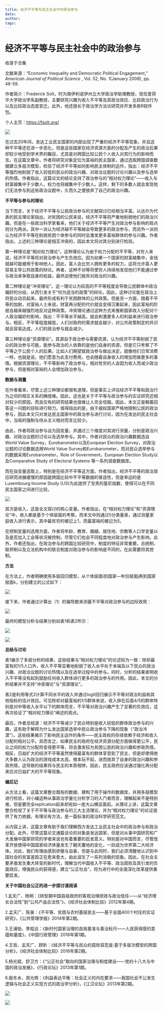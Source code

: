 ```yaml
---
title: 经济不平等与民主社会中的政治参与
date: 
author: 
tags: 
---
```

# 经济不平等与民主社会中的政治参与


收录于合集

文献来源：“Economic Inequality and Democratic Political Engagement,” _American
Journal of Political Science_ , Vol. 52, No. 1(January 2008), pp. 48-59.

  

作者简介：Frederick
Solt，时为南伊利诺伊州立大学政治学助理教授，现任爱荷华大学政治学系副教授，主要研究兴趣为收入不平等及其政治效应、比较政治行为以及比较政治态度变迁。此外，他还擅长于政治学方法论研究并开发多款R软件包。

个人主页：https://fsolt.org/

  

![](/images/578/2.jpeg)

  

在过去20年间，发达工业民主国家的内部出现了严重的经济不平等现象，并且这种不平等还在进一步恶化，但是这些国家在经济资源方面的分配及产生的政治后果却较少地受到学术界的瞩目，尤其是对跨国比较公民个人收入对其行为的影响而言。在这篇文章中，作者将研究对象定位为富裕的民主国家，通过选取跨国调查数据建立多层次模型，检验了经济不平等如何影响民主体制的运作，指出：经济不平等强烈地削弱了收入较低的民众的政治兴趣、对政治议题的讨论兴趣以及参与选举的热情。作者指出，这篇论文的结论支持了政治参与的“相对权力理论”——收入与财富越集中于少数人，权力也将越集中于少数人。这样，剩下的多数人就会发现他们无法参与到这些政治议题中，久而久之便放弃了自己的政治兴趣。

  

 **不平等与参与的理论**

  

当下而言，关于经济不平等与公民政治参与的文献探讨已经相当丰富。以达尔为代表的民主理论家指出，对贫困的公民来说，经济不平等将严重地削弱他们的政治兴趣。但是在一些政治科学家看来，他们关于经济不平等产生对政治参与影响的观点则分为两派。其中一派认为经济越不平等越会导致更多的政治参与，而另外一派则认为经济不平等在削弱贫困个体参与的同时会激发更多富裕群体的参与兴趣。作者指出，上述的三种理论是相互冲突的，因此本文将对其分别进行检验。

第一种理论是“相对权力理论”。这种理论认为由于权力分配的不平等，对穷人来说，经济不平等将对政治参与产生负效应。因为如果一个国家的财富越集中，金钱就越可能被用于影响他人。因此，富人会比穷人拥有更多的权力，这将允许富人更容易主导公共政策的辩论。再者，这种不对等将使穷人持续地发现他们不能通过参与政治来争取自身的权益，最终迫使他们放弃对政治的兴趣。

第二种理论是“冲突理论”。这一理论认为较高的不平等程度会导致公民群体中政治偏好的分歧，从而引发关于“何为适当的政策”的辩论。因此，这种讨论能在政治上将民众动员起来，最终形成有利于贫困群体的公共政策。但是另一方面，随着不平等的加剧，对富裕人士来说，财富再分配的代价就会变得沉重起来，因此富裕的阶层会越来越强烈地反对这种政策。冲突理论通过这种方式来推断国家收入分配对个人政治偏好的影响，指出：不平等水平越高，就会刺激更多人的利益来进行政治参与。相反，不平等程度越低，人们对政府的需求就会越少，对公共政策制定的共识就会容易达成，人们的政治参与就会减少。

第三种理论是“资源理论”。其源自于政治参与需要资源，认为经济不平等削弱了民众的政治参与可能，能参与政治的人依靠的是他们自身的资源，但是它只考察了不平等之于公民个人的后果。比如人们期望就政治参与做出决定，就像他们日常消费一样。也就是说，他们愿意为此支付费用，也会随着自身收入的增加而做更多的事情。根据资源理论，不平等影响了政治参与，相对贫穷的人会因为收入而减少政治参与，但是相对富裕的人会增加政治参与。

  

 **数据与测量**

  

在作者看来，尽管上述三种理论都很有道理，但是事实上评估经济不平等和政治行为之间的相互关系的确很难。因此，这也是关于不平等与政治参与的实证研究还相对较少的原因，而且仅有的研究结果也很难让人完全信服。因此，本文正是朝着回答这一问题的目标进行努力。值得指出的是，由于威权国家严格地限制公民的政治参与，因此本文只对发达民主国家中的政治参与进行讨论，因为在发达的民主社会中，当局的强制与侍从主义相对而言比较少。

由此，作者将政治参与设为因变量，并通过三个维度对其进行测量，分别是政治兴趣、对政治议题的讨论以及选举参与。其中，作者对民众的政治兴趣数据选自World
Value Survey，Eurobarometer以及European Election Survey，对政治议题的讨论数据选用World Value
Survey和Eurobarometer，而对民众选举参与的数据采用Eurobarometer，Role of Government，European
Election Study以及Comparative Study of Electoral Systems 等一系列调查数据库。

而在自变量选取上，特别是在经济不平等这方面，作者指出，经济不平等的政治效应研究进展缓慢的原因是跨国比较中不平等数据的普适性，但是幸运的是Luxembourg
Income Study (LIS)为此提供了宝贵的基尼指数，使得可以在不同民主国家之间进行比较。

  

![](/images/578/3.png)

  

其次是收入，这是全文探讨的核心变量。作者指出，在“相对权力理论”和“资源理论”中，收入都是基于个体层面的考察，而本文中则通过5分类量表，通过测量家庭收入进行表示，其中最贫穷的被记上1，而最富裕的被记为5。

在控制变量的选用方面，作者将年龄、教育、婚姻、居住地、宗教等人口学变量以及是否加入工会等状况被控制，尽管它们也会不同程度地对政治参与产生影响。此外，作者还指出，在政治参与的跨国比较研究中，制度的特征非常重要。总统制、联邦制以及立法机构中的联合制度对政治参与的影响是不同的，在此需要将其控制。

  

  

 **方法**

  

在方法上，作者明确使用多层回归模型，从个体层面i到国家—年份层面j再到国家层面k，分别建立的公式如下：

  

![](/images/578/4.png)

  

接下来，作者通过计算出（1）的偏导数来测量不平等对政治参与的边际效用：

  

![](/images/578/5.png)

  

最终的模型分析与结果分别如表1和表2所示：

  

![](/images/578/6.png)

  

![](/images/578/7.png)

  

 **总结与讨论**

  

表1展示了多层分析的结果，这些结果与“相对权力理论”的论述较为一致：除却最富有的1/5人口外，收入不平等显著地削弱了收入水平处于末端及以下民众的政治兴趣、对政治议题的讨论热情以及在选举过程中的参与。同时，分析的结果表明收入不平等没有起到鼓励任何收入群体进行更多的政治参与的作用。因此，本文的分析结果并不支持“冲突理论”与“资源理论”。

  

表2是利用等式2计算不同水平的收入并通过logit回归展示不平等对政治利益和其他指标的估计效应。可见除却对最富裕的1/5群体来说，收入排在后面4/5的群体特别是对中等收入水平以下的群体而言，不平等对政治兴趣产生了显著的负效应，这再次验证了“相对权力理论”阐述的观点。

  

最后，作者总结道：经济不平等减少了民众特别是收入较低的群体政治参与的兴趣，这有助于解释为什么发达国家选举中民众政治参与下降的现象（“政治冷漠”）。这些结果揭示了影响民主运作的条件——民主政权的存续依赖于经济和收入分配的相对公平。具而言之，如果民主的政府在经济资源分配方面做得更公平，民众之间的权力分配将变得更平等，将会激发较为贫困公民的政治兴趣和参政热情。相反，日益扩大的经济不平等虽然使得最富有的群体享受到了民主，但是却使得绝大多数人认为政治的游戏成本太高，根本玩不起，进而放弃了自身的政治兴趣和参政热情，这导致的结果将与民主的本质相悖。因此，民主政府应该通过强化再分配来应对日益扩大的不平等现象。

  

 **编后记**

  

从方法上看，这篇文章整合既有的数据、建构了用于操作的数据库，并用多层模型进行检验，对小编这种从事政治学量化分析学习的入门者而言，理解起来不是特别难，但是要完全replication起来却宛如一座大山横亘面前。从理论上讲，这篇文章整合检视了关于不平等与政治参与的三大主流理论，并为“相对权力理论”的论证提供了有力依据，有理论有方法，是一篇标准的政治科学研究范文。

  

从内容上讲，这篇文章有助于我们理解西方发达工业民主社会中的政治参与和政治分配。此外，尽管这篇论文通篇谈论的对象是发达国家，但是对从事中国研究和广大发展中国家研究的学者来说也有着重要的启发意义。特别是对中国而言，尽管改革开放使得中国国家经济体量发生了翻天覆地的变化，一跃成为世界第二大经济体。对此，我们有理由感到骄傲与自豪，但是与此同时，我们必须清醒地认识到中国社会的贫富差距正在愈来愈大，由此滋生了一系列消极的现象。因此，在社会主要矛盾发生重大转变的新时代，理解当代中国收入不平等、政治腐败及其引发的负面效应，增强民众的获得感，建立“公正社会”，将为进行中的全面深化改革提供重要启发。

**关于中国社会公正的进一步探讨请阅读**

  

1.孟天广、杨明：《转型期中国县级政府的客观治理绩效与政治信任——从“经济增长合法性”到“公共产品合法性”》，《经济社会体制比较》2012年第4期。

2.孟天广、陈昊：《不平等、贫困与农村基层民主——基于全国400个村庄的实证研究》，《公共管理学报》2014年第2期。

3.王浦劬、季程远：《新时代国家治理的良政基准与善治标尺——人民获得感的意蕴和量度》，《中国行政管理》2018年第1期。

4.王哲、孟天广、顾昕：《经济不平等与民众的腐败容忍度:基于多层次模型的跨国分析》，《经济社会体制比较》2016年第2期。

5.杨光斌、舒卫方：《“公正社会”取向的国家治理与制度建设——党的十八大与中国的政治发展》，《行政论坛》2013年第1期。

6.殷冬水、周光辉：《利益表达平衡：社会正义的内在要求——我国社会不公发生逻辑与社会正义实现方式的政治学分析》，《江汉论坛》2013年第2期。

![](/images/578/8.png)  

  

![](/images/578/9.png)

  

  

